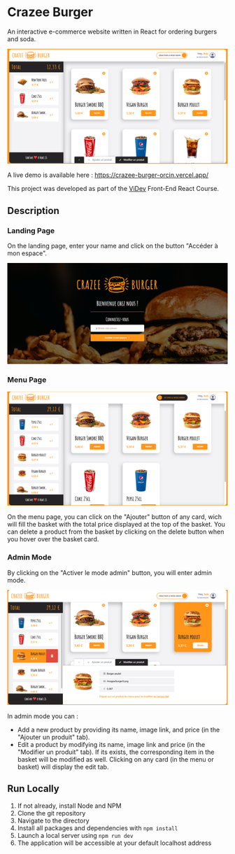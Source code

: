 # Crazee Burger

An interactive e-commerce website written in React for ordering burgers and soda.

![crazee-burger-main-page](./public/images/Crazee_burger_menu_page.png)

A live demo is available here : https://crazee-burger-orcin.vercel.app/

This project was developed as part of the [ViDev](https://videv.podia.com/react-comme-un-pro-formation) Front-End React Course.

## Description

### Landing Page

On the landing page, enter your name and click on the button "Accéder à mon espace".

![crazee-burger-landing-page](./public/images/landing_page_website.png)

### Menu Page

![crazee-burger-menu-page](./public/images/no_admin_mode.png)

On the menu page, you can click on the "Ajouter" button of any card, wich will fill the basket with the total price displayed at the top of the basket. You can delete a product from the basket by clicking on the delete button when you hover over the basket card.

### Admin Mode

By clicking on the "Activer le mode admin" button, you will enter admin mode.

![crazee-burger-admin-mode](./public/images/with_admin_mode.png)

In admin mode you can :

- Add a new product by providing its name, image link, and price (in the "Ajouter un produit" tab).
- Edit a product by modifying its name, image link and price (in the "Modifier un produit" tab). If its exists, the corresponding item in the basket will be modified as well. Clicking on any card (in the menu or basket) will display the edit tab.

## Run Locally

1. If not already, install Node and NPM
2. Clone the git repository
3. Navigate to the directory
4. Install all packages and dependencies with `npm install`
5. Launch a local server using `npm run dev`
6. The application will be accessible at your default localhost address
